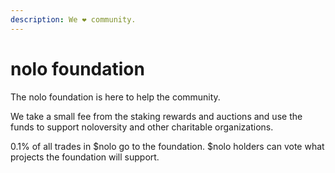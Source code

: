 ```yaml
---
description: We ❤️ community.
---
```


# nolo foundation

The nolo foundation is here to help the community.

We take a small fee from the staking rewards and auctions and use the funds to support noloversity and other charitable organizations.

0.1% of all trades in $nolo go to the foundation. $nolo holders can vote what projects the foundation will support.
